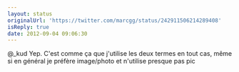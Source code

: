 ```yaml
---
layout: status
originalUrl: 'https://twitter.com/marcgg/status/242911506214289408'
isReply: true
date: 2012-09-04 09:06:30
---
```


@_kud Yep. C'est comme ça que j'utilise les deux termes en tout cas, même si en général je préfère image/photo et n'utilise presque pas pic
